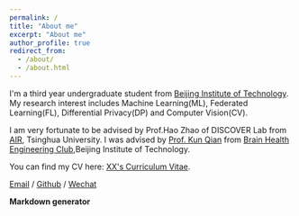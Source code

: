 ```yaml
---
permalink: /
title: "About me"
excerpt: "About me"
author_profile: true
redirect_from: 
  - /about/
  - /about.html
---
```

I'm a third year undergraduate student from [Beijing Institute of Technology](https://english.bit.edu.cn/). My research interest includes Machine Learning(ML), Federated Learning(FL), Differential Privacy(DP) and Computer Vision(CV).

I am very fortunate to be advised by Prof.Hao Zhao of DISCOVER Lab from [AIR](https://air.tsinghua.edu.cn/gyair/AIRjj.htm), Tsinghua University. I was advised by [Prof. Kun Qian](https://eecsqian.com/) from [Brain Health Engineering Club](https://bhe-lab.org/),Beijing Institute of Technology.

You can find my CV here: [XX's Curriculum Vitae](../assets/Curriculum_Vitae.pdf).

[Email](mailto:yuyz@bit.edu.cn) / [Github](https://github.com/yuyongzi) / [Wechat](../images/wechat.jpg) 


**Markdown generator**


